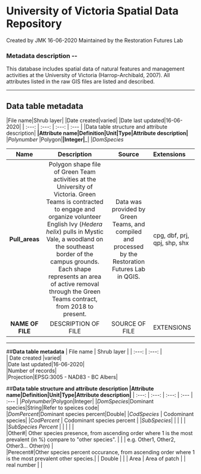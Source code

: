 # University of Victoria Spatial Data Repository

Created by JMK 16-06-2020
Maintained by the Restoration Futures Lab

### Metadata description --

This database includes spatial data of natural features and management activities at the University of Victoria (Harrop-Archibald, 2007). All attributes listed in the raw GIS files are listed and described. 

*** 

## Data table metadata
|File name|Shrub layer| 
|Date created|varied| 
|Date last updated|16-06-2020|
| :---: | :---: | :---: | :--- |
|Data table structure and attribute description|
<b>|Attribute name|Definition|Unit|Type|Attribute description|</b>
|<i>Polynumber </i>|Polygon|__|Integer|___|
|<i>DomSpecies </i> 

| Name | Description | Source | Extensions |
| :---: | :---: | :---: | :--- |
| <b>Pull_areas</b> | Polygon shape file of Green Team activities at the University of Victoria. Green Teams is contracted to engage and organize volunteer English Ivy (<i>Hedera helix</i>) pulls in Mystic Vale, a woodland on the southeast border of the campus grounds. Each shape represents an area of active removal through the Green Teams contract, from 2018 to present. | Data was provided by Green Teams, and compiled and processed by the Restoration Futures Lab in QGIS. | cpg, dbf, prj, qpj, shp, shx |
| <b>NAME OF FILE</b> | DESCRIPTION OF FILE | SOURCE OF FILE | EXTENSIONS | 

***

##<b>Data table metadata</b>
| File name | Shrub layer |	
| :---: | :---: |						
| Date created |varied|							
|Date last updated|16-06-2020|						
|Number of records|			
|Projection|EPSG:3005 - NAD83 - BC Albers|		

##<b>Data table structure and attribute description
|Attribute name|Definition|Unit|Type|Attribute description|</b>
| :---: | :---: | :---: | :--- | :--- |
|<i>Polynumber</i>|Polygon|Integer|
|<i>DomSpecies</i>|Dominant species|String|Refer to speices code|	
|<i>DomPercent</i>|Dominant species percent|Double|	
|<i>CodSpecies</i>	|	Codominant species|	
|<i>CodPercent</i>	|	Codominant species percent	|
|<i>SubSpecies</i>|		|		|		|		|	
|<i>SubSpecies Percent 	</i>	|		|		|		|		|	
|Other#|	Other species presence, from ascending order where 1 is the most prevalent (in %) compare to "other species". 	|		|		|	e.g. Other1, Other2, Other3… Other(n)	|	
|Perecent#|Other species percent occurance, from ascending order where 1 is the most prevalent other species.|	|	Double 	|	|	|	Area |	Area of patch	|	|	real number	|	|	

